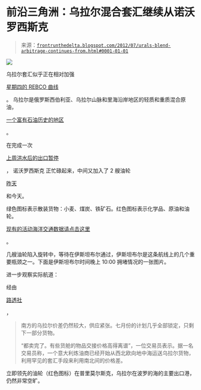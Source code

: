 <!--yml

category: 未分类

日期：2024-05-12 23:28:16

-->

# 前沿三角洲：乌拉尔混合套汇继续从诺沃罗西斯克

> 来源：[`frontrunthedelta.blogspot.com/2012/07/urals-blend-arbitrage-continues-from.html#0001-01-01`](https://frontrunthedelta.blogspot.com/2012/07/urals-blend-arbitrage-continues-from.html#0001-01-01)

![](https://blogger.googleusercontent.com/img/b/R29vZ2xl/AVvXsEi1nXd4MBA71sH-7aZfmFNOBCQAZrDnFEO3zB0fuwwzmBxS-X6J5X9DOvv4WW8hghGkWlwUW-UcqEBLrbukbVCH-yenvU9a4y4DocNI64CjsTxxxq5LZ72y5fRzEihUzTgj5caxrt1fvJw/s1600/uralsbrentwtiforwardcurves.png)

乌拉尔套汇似乎正在相对加强

[星期四的 REBCO 曲线](http://frontrunthedelta.blogspot.com/2012/07/urals-blend-arbitrage-on-strong-med.html)

。 乌拉尔是俄罗斯西伯利亚、乌拉尔山脉和里海沿岸地区的轻质和重质混合原油，

[一个富有石油历史的地区](http://www.amazon.com/gp/product/0375506144/ref=as_li_tf_tl?ie=UTF8&tag=frorunthedel-20&linkCode=as2&camp=217145&creative=399369&creativeASIN=0375506144)

。

在完成一次

[上周洪水后的出口暂停](http://www.bbc.co.uk/news/world-europe-18751198)

， 诺沃罗西斯克 正忙碌起来，中间又加入了 2 艘油轮

[昨天](https://blogger.googleusercontent.com/img/b/R29vZ2xl/AVvXsEiXp5xImPDRJ08rXJkumml-tQuxFx3WeZjozNEBQR5O5XLyX5_lnOoXM8BasTPeVSaBvYN3oPUmMcPU5OAAgLn6_uNG8ht-iwcNFhBcb_Di-Siw2_r2MztKBzNcw1UMB9wn3krVNZY2T3o/s1600/Novorossiysk.png)

和今天。

绿色图标表示散装货物：小麦、煤炭、铁矿石。红色图标表示化学品、原油和油轮。

[现有的活动海洋交通数据请点击这里](http://marinetraffic.com/ais)

。

几艘油轮陷入旋转中，等待在伊斯坦布尔通过，伊斯坦布尔是这条航线上的几个重要瓶颈之一。下面是伊斯坦布尔时间晚上 10:00 拥堵情况的一张图片。

进一步观察实际航道：

经由

[路透社](http://www.reuters.com/article/2012/07/13/markets-mediterranean-crude-idUSL6E8IDDJ020120713)

，

> 南方的乌拉尔价差仍然较大，供应紧张。七月份的计划几乎全部锁定，只剩下一部分货物。
> 
> “都卖完了。有些货舱的物品交接价格高得离谱”，一位交易员表示。据一名交易员称，一个意大利炼油商已经开始从西北欧向地中海运送乌拉尔货物，利用罕见的套汇手段来利用南北间的价格差。

立即领先的油轮（红色图标）在普里莫尔斯克，乌拉尔在波罗的海的主要出口港，仍然非常空旷。
